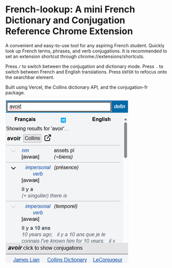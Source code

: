 # French-lookup: A mini French Dictionary and Conjugation Reference Chrome Extension

A convenient and easy-to-use tool for any aspiring French student. Quickly look up French terms, phrases, and verb conjugations. It is recommended to set an extension shortcut through chrome://extensions/shortcuts.

Press `/` to switch between the conjugation and dictionary mode.  Press `.` to switch between French and English translations.  Press `ENTER` to refocus onto the searchbar element. 

Built using Vercel, the Collins dictionary API, and the conjugation-fr package. 

![image of the extension in action](https://github.com/James-Lian/french-lookup/blob/main/example.png)
